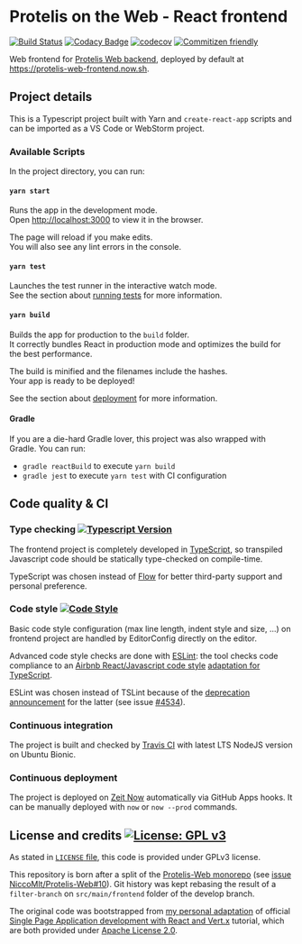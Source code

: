 # Protelis on the Web - React frontend

[![Build Status](https://travis-ci.com/NiccoMlt/Protelis-Web-Frontend.svg?token=gFNEyVkpY7xNqwmKzp7q&branch=master)](https://travis-ci.com/NiccoMlt/Protelis-Web-Frontend)
[![Codacy Badge](https://api.codacy.com/project/badge/Grade/806a27e91b524c9ba7a10f32ff8c72f5)](https://app.codacy.com/manual/NiccoMlt/protelis-web-frontend?utm_source=github.com&utm_medium=referral&utm_content=NiccoMlt/protelis-web-frontend&utm_campaign=Badge_Grade_Settings)
[![codecov](https://codecov.io/gh/NiccoMlt/Protelis-Web-frontend/branch/master/graph/badge.svg)](https://codecov.io/gh/NiccoMlt/Protelis-Web-frontend)
[![Commitizen friendly](https://img.shields.io/badge/commitizen-friendly-brightgreen.svg)](http://commitizen.github.io/cz-cli/)

Web frontend for [Protelis Web backend](https://github.com/NiccoMlt/Protelis-Web), deployed by default at <https://protelis-web-frontend.now.sh>.

## Project details

This is a Typescript project built with Yarn and `create-react-app` scripts and can be imported as a VS Code or WebStorm project.

### Available Scripts

In the project directory, you can run:

#### `yarn start`

Runs the app in the development mode.<br />
Open [http://localhost:3000](http://localhost:3000) to view it in the browser.

The page will reload if you make edits.<br />
You will also see any lint errors in the console.

#### `yarn test`

Launches the test runner in the interactive watch mode.<br />
See the section about [running tests](https://facebook.github.io/create-react-app/docs/running-tests) for more information.

#### `yarn build`

Builds the app for production to the `build` folder.<br />
It correctly bundles React in production mode and optimizes the build for the best performance.

The build is minified and the filenames include the hashes.<br />
Your app is ready to be deployed!

See the section about [deployment](https://facebook.github.io/create-react-app/docs/deployment) for more information.

#### Gradle

If you are a die-hard Gradle lover, this project was also wrapped with Gradle.
You can run:

  - `gradle reactBuild` to execute `yarn build`
  - `gradle jest` to execute `yarn test` with CI configuration

## Code quality & CI

### Type checking [![Typescript Version](https://img.shields.io/badge/typescript-3.7.5-blue.svg?logo=typescript)](https://www.typescriptlang.org/)

The frontend project is completely developed in [TypeScript](https://www.typescriptlang.org/), so transpiled Javascript code should be statically type-checked on compile-time.

TypeScript was chosen instead of [Flow](https://flow.org/) for better third-party support and personal preference.

### Code style [![Code Style](https://badgen.net/badge/code%20style/airbnb/ff5a5f?icon=airbnb)](https://github.com/airbnb/javascript)

Basic code style configuration (max line length, indent style and size, ...) on frontend project are handled by EditorConfig directly on the editor.

Advanced code style checks are done with [ESLint](https://eslint.org/):
the tool checks code compliance to an [Airbnb React/Javascript code style](https://github.com/airbnb/javascript) [adaptation for TypeScript](https://github.com/iamturns/eslint-config-airbnb-typescript).

ESLint was chosen instead of TSLint because of the [deprecation announcement](https://medium.com/palantir/tslint-in-2019-1a144c2317a9) for the latter (see issue [#4534](https://github.com/palantir/tslint/issues/4534)).

### Continuous integration

The project is built and checked by [Travis CI](https://travis-ci.com/) with latest LTS NodeJS version on Ubuntu Bionic.

### Continuous deployment

The project is deployed on [Zeit Now](https://zeit.co) automatically via GitHub Apps hooks.
It can be manually deployed with `now` or `now --prod` commands.

## License and credits [![License: GPL v3](https://img.shields.io/badge/License-GPLv3-blue.svg)](https://www.gnu.org/licenses/gpl-3.0)

As stated in [`LICENSE` file](./LICENSE), this code is provided under GPLv3 license.

This repository is born after a split of the [Protelis-Web monorepo](https://github.com/NiccoMlt/Protelis-Web) (see [issue NiccoMlt/Protelis-Web#10](https://github.com/NiccoMlt/Protelis-Web/issues/10)).
Git history was kept rebasing the result of a `filter-branch` on `src/main/frontend` folder of the develop branch.

The original code was bootstrapped from [my personal adaptation](https://github.com/NiccoMlt/single-page-react-vertx-howt) of official [Single Page Application development with React and Vert.x](https://how-to.vertx.io/single-page-react-vertx-howto/) tutorial, which are both provided under [Apache License 2.0](https://opensource.org/licenses/Apache-2.0).
